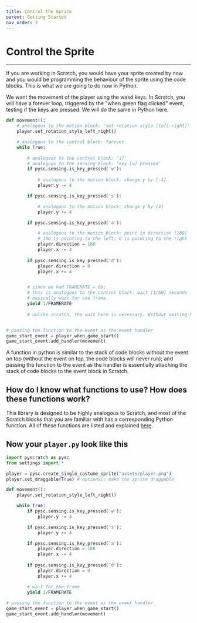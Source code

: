 ```yaml
---
title: Control the Sprite
parent: Getting Started
nav_order: 3
---
```

# Control the Sprite
---
If you are working in Scratch, you would have your sprite created by now and you would be programming the behaviour of the sprite using the code blocks. This is what we are going to do now in Python. 

We want the movement of the player using the wasd keys. In Scratch, you will have a forever loop, triggered by the "when green flag clicked" event, testing if the keys are pressed. We will do the same in Python here. 

```python
def movement():
    # analogous to the motion block: 'set rotation style [left-right]'
    player.set_rotation_style_left_right()

    # analogous to the control block: forever
    while True:

        # analogous to the control block: 'if'
        # analogous to the sensing block: 'key [w] pressed'
        if pysc.sensing.is_key_pressed('w'):
            
            # analogous to the motion block: change y by [-4]
            player.y -= 4 

        if pysc.sensing.is_key_pressed('s'):

            # analogous to the motion block: change y by [4]
            player.y += 4

        if pysc.sensing.is_key_pressed('a'):

            # analogous to the motion block: point in direction [180]
            # 180 is pointing to the left; 0 is pointing to the right
            player.direction = 180
            player.x -= 4
            
        if pysc.sensing.is_key_pressed('d'):
            player.direction = 0
            player.x += 4


        # since we had FRAMERATE = 60; 
        # this is analogous to the control block: wait [1/60] seconds
        # basically wait for one frame
        yield 1/FRAMERATE  
        
        # unlike scratch, the wait here is necessary. Without waiting here, python will put everything aside to attempt to run the loop as quickly as possible and thus halt everything else in the program.


# passing the function to the event as the event handler
game_start_event = player.when_game_start()
game_start_event.add_handler(movement)
```

A function in python is similar to the stack of code blocks without the event on top (without the event on top, the code blocks will never run); and passing the function to the event as the handler is essentially attaching the stack of code blocks to the event block in Scratch. 


## How do I know what functions to use? How does these functions work? 
This library is designed to be highly analogous to Scratch, and most of the Scratch blocks that you are familiar with has a corresponding Python function. All of these functions are listed and explained [here](../corresponding-scratch-blocks/). 



## Now your `player.py` look like this
```python
import pyscratch as pysc
from settings import *

player = pysc.create_single_costume_sprite("assets/player.png")
player.set_draggable(True) # optional: make the sprite draggable

def movement():
    player.set_rotation_style_left_right()

    while True:
        if pysc.sensing.is_key_pressed('w'): 
            player.y -= 4

        if pysc.sensing.is_key_pressed('s'):
            player.y += 4

        if pysc.sensing.is_key_pressed('a'):
            player.direction = 180
            player.x -= 4
            
        if pysc.sensing.is_key_pressed('d'):
            player.direction = 0
            player.x += 4

        # wait for one frame
        yield 1/FRAMERATE
    
# passing the function to the event as the event handler
game_start_event = player.when_game_start()
game_start_event.add_handler(movement)
```